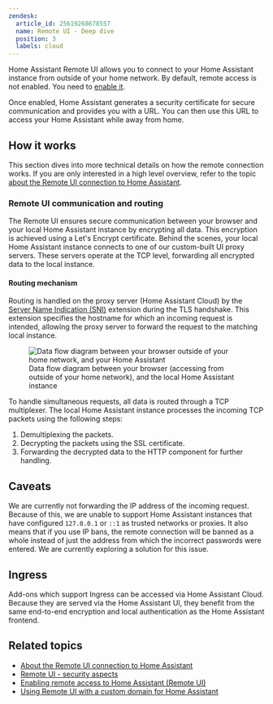 ```yaml
---
zendesk:
  article_id: 25619268678557
  name: Remote UI - Deep dive
  position: 3
  labels: cloud
---
```


Home Assistant Remote UI allows you to connect to your Home Assistant instance from outside of your home network. By default, remote access is not enabled. You need to [enable it](/hc/en-us/articles/26474279202973/).

Once enabled, Home Assistant generates a security certificate for secure communication and provides you with a URL. You can then use this URL to access your Home Assistant while away from home.

## How it works

This section dives into more technical details on how the remote connection works. If you are only interested in a high level overview, refer to the topic [about the Remote UI connection to Home Assistant](/hc/en-us/articles/26469707849629/).

### Remote UI communication and routing

The Remote UI ensures secure communication between your browser and your local Home Assistant instance by encrypting all data. This encryption is achieved using a Let's Encrypt certificate. Behind the scenes, your local Home Assistant instance connects to one of our custom-built UI proxy servers. These servers operate at the TCP level, forwarding all encrypted data to the local instance.

#### Routing mechanism

Routing is handled on the proxy server (Home Assistant Cloud) by the [Server Name Indication (SNI)](https://en.wikipedia.org/wiki/Server_Name_Indication) extension during the TLS handshake. This extension specifies the hostname for which an incoming request is intended, allowing the proxy server to forward the request to the matching local instance.

<figure>
  <img src="/static/img/cloud/ha-cloud-remote-remote-ui-data-flow-detailed.svg" alt="Data flow diagram between your browser outside of your home network, and your Home Assistant">
  <figcaption>Data flow diagram between your browser (accessing from outside of your home network), and the local Home Assistant instance</figcaption>
</figure>

To handle simultaneous requests, all data is routed through a TCP multiplexer. The local Home Assistant instance processes the incoming TCP packets using the following steps:

1. Demultiplexing the packets.
2. Decrypting the packets using the SSL certificate.
3. Forwarding the decrypted data to the HTTP component for further handling.

## Caveats

We are currently not forwarding the IP address of the incoming request. Because of this, we are unable to support Home Assistant instances that have configured `127.0.0.1` or `::1` as trusted networks or proxies. It also means that if you use IP bans, the remote connection will be banned as a whole instead of just the address from which the incorrect passwords were entered. We are currently exploring a solution for this issue.

## Ingress

Add-ons which support Ingress can be accessed via Home Assistant Cloud. Because they are served via the Home Assistant UI, they benefit from the same end-to-end encryption and local authentication as the Home Assistant frontend.

## Related topics

- [About the Remote UI connection to Home Assistant](/hc/en-us/articles/26469707849629/)
- [Remote UI - security aspects](/hc/en-us/articles/26508882007581/)
- [Enabling remote access to Home Assistant (Remote UI)](/hc/en-us/articles/26474279202973/)
- [Using Remote UI with a custom domain for Home Assistant](/hc/en-us/articles/26497540527517/)